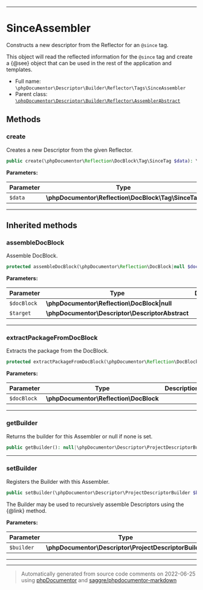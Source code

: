 ***

# SinceAssembler

Constructs a new descriptor from the Reflector for an `@since` tag.

This object will read the reflected information for the `@since` tag and create a {@see} object that
can be used in the rest of the application and templates.

* Full name: `\phpDocumentor\Descriptor\Builder\Reflector\Tags\SinceAssembler`
* Parent class: [`\phpDocumentor\Descriptor\Builder\Reflector\AssemblerAbstract`](../AssemblerAbstract.md)




## Methods


### create

Creates a new Descriptor from the given Reflector.

```php
public create(\phpDocumentor\Reflection\DocBlock\Tag\SinceTag $data): \phpDocumentor\Descriptor\Tag\SinceDescriptor
```








**Parameters:**

| Parameter | Type | Description |
|-----------|------|-------------|
| `$data` | **\phpDocumentor\Reflection\DocBlock\Tag\SinceTag** |  |




***


## Inherited methods


### assembleDocBlock

Assemble DocBlock.

```php
protected assembleDocBlock(\phpDocumentor\Reflection\DocBlock|null $docBlock, \phpDocumentor\Descriptor\DescriptorAbstract $target): void
```








**Parameters:**

| Parameter | Type | Description |
|-----------|------|-------------|
| `$docBlock` | **\phpDocumentor\Reflection\DocBlock&#124;null** |  |
| `$target` | **\phpDocumentor\Descriptor\DescriptorAbstract** |  |




***

### extractPackageFromDocBlock

Extracts the package from the DocBlock.

```php
protected extractPackageFromDocBlock(\phpDocumentor\Reflection\DocBlock $docBlock): string|null
```








**Parameters:**

| Parameter | Type | Description |
|-----------|------|-------------|
| `$docBlock` | **\phpDocumentor\Reflection\DocBlock** |  |




***

### getBuilder

Returns the builder for this Assembler or null if none is set.

```php
public getBuilder(): null|\phpDocumentor\Descriptor\ProjectDescriptorBuilder
```











***

### setBuilder

Registers the Builder with this Assembler.

```php
public setBuilder(\phpDocumentor\Descriptor\ProjectDescriptorBuilder $builder): void
```

The Builder may be used to recursively assemble Descriptors using
the {@link} method.






**Parameters:**

| Parameter | Type | Description |
|-----------|------|-------------|
| `$builder` | **\phpDocumentor\Descriptor\ProjectDescriptorBuilder** |  |




***


***
> Automatically generated from source code comments on 2022-06-25 using [phpDocumentor](http://www.phpdoc.org/) and [saggre/phpdocumentor-markdown](https://github.com/Saggre/phpDocumentor-markdown)
